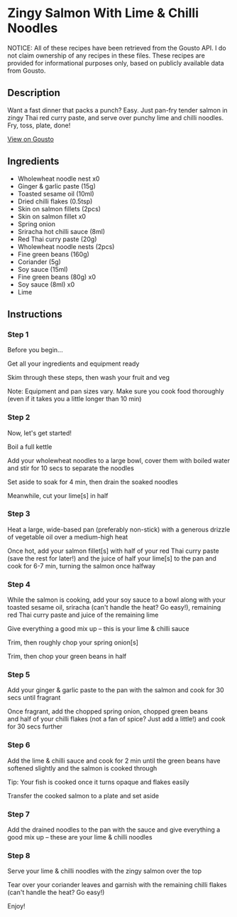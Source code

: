 # Zingy Salmon With Lime & Chilli Noodles

NOTICE: All of these recipes have been retrieved from the Gousto API. I do not claim ownership of any recipes in these files. These recipes are provided for informational purposes only, based on publicly available data from Gousto.

## Description

Want a fast dinner that packs a punch? Easy. Just pan-fry tender salmon in zingy Thai red curry paste, and serve over punchy lime and chilli noodles. Fry, toss, plate, done!

[View on Gousto](https://www.gousto.co.uk/recipes/cookbook/zingy-salmon-with-lime-chilli-noodles)

## Ingredients

- Wholewheat noodle nest x0
- Ginger & garlic paste (15g)
- Toasted sesame oil (10ml)
- Dried chilli flakes (0.5tsp)
- Skin on salmon fillets (2pcs)
- Skin on salmon fillet x0
- Spring onion
- Sriracha hot chilli sauce (8ml)
- Red Thai curry paste (20g)
- Wholewheat noodle nests (2pcs)
- Fine green beans (160g)
- Coriander (5g)
- Soy sauce (15ml)
- Fine green beans (80g) x0
- Soy sauce (8ml) x0
- Lime

## Instructions


### Step 1

Before you begin...

Get all your ingredients and equipment ready

Skim through these steps, then wash your fruit and veg

Note: Equipment and pan sizes vary. Make sure you cook food thoroughly (even if it takes you a little longer than 10 min)


### Step 2

Now, let's get started!

Boil a full kettle

Add your wholewheat noodles to a large bowl, cover them with boiled water and stir for 10 secs to separate the noodles

Set aside to soak for 4 min, then drain the soaked noodles

Meanwhile, cut your lime[s] in half


### Step 3

Heat a large, wide-based pan (preferably non-stick) with a generous drizzle of vegetable oil over a medium-high heat

Once hot, add your salmon fillet[s] with half of your red Thai curry paste (save the rest for later!) and the juice of half your lime[s] to the pan and cook for 6-7 min, turning the salmon once halfway


### Step 4

While the salmon is cooking, add your soy sauce to a bowl along with your toasted sesame oil, sriracha (can't handle the heat? Go easy!), remaining red Thai curry paste and juice of the remaining lime

Give everything a good mix up – this is your lime & chilli sauce

Trim, then roughly chop your spring onion[s]

Trim, then chop your green beans in half


### Step 5

Add your ginger & garlic paste to the pan with the salmon and cook for 30 secs until fragrant

Once fragrant, add the chopped spring onion, chopped green beans and half of your chilli flakes (not a fan of spice? Just add a little!) and cook for 30 secs further


### Step 6

Add the lime & chilli sauce and cook for 2 min until the green beans have softened slightly and the salmon is cooked through

Tip: Your fish is cooked once it turns opaque and flakes easily

Transfer the cooked salmon to a plate and set aside


### Step 7

Add the drained noodles to the pan with the sauce and give everything a good mix up – these are your lime & chilli noodles

### Step 8

Serve your lime & chilli noodles with the zingy salmon over the top

Tear over your coriander leaves and garnish with the remaining chilli flakes (can't handle the heat? Go easy!)

Enjoy!


